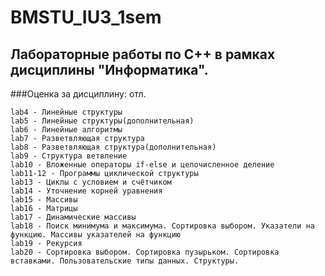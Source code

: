 # BMSTU_IU3_1sem
## Лабораторные работы по С++ в рамках дисциплины "Информатика".
###Оценка за дисциплину: отл. 

    lab4 - Линейные структуры 
    lab5 - Линейные структуры(дополнительная)
    lab6 - Линейные алгоритмы 
    lab7 - Разветвляющая структура
    lab8 - Разветвляющая структура(дополнительная)
    lab9 - Структура ветвление
    lab10 - Вложенные операторы if-else и целочисленное деление
    lab11-12 - Программы циклической структуры 
    lab13 - Циклы с условием и счётчиком
    lab14 - Уточнение корней уравнения
    lab15 - Массивы
    lab16 - Матрицы
    lab17 - Динамические массивы
    lab18 - Поиск минимума и максимума. Сортировка выбором. Указатели на функцию. Массивы указателей на функцию
    lab19 - Рекурсия
    lab20 - Сортировка выбором. Сортировка пузырьком. Сортировка вставками. Пользовательские типы данных. Структуры. 
